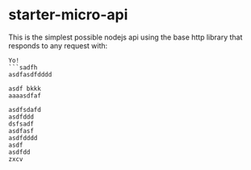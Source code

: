 # starter-micro-api

This is the simplest possible nodejs api using the base http library that responds to any request with:   
```ddd
Yo! 
```sadfh
asdfasdfdddd

asdf bkkk
aaaasdfaf

asdfsdafd
asdfddd
dsfsadf
asdfasf
asdfdddd
asdf
asdfdd
zxcv
